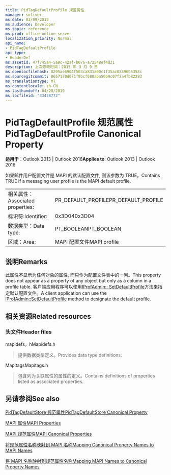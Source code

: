 ```yaml
---
title: PidTagDefaultProfile 规范属性
manager: soliver
ms.date: 03/09/2015
ms.audience: Developer
ms.topic: reference
ms.prod: office-online-server
localization_priority: Normal
api_name:
- PidTagDefaultProfile
api_type:
- HeaderDef
ms.assetid: 47f745a4-5a9c-42af-b076-a72548ef4d31
description: 上次修改时间：2015 年 3 月 9 日
ms.openlocfilehash: 8295ae6904f503ca831a00c1f35ac08596b5358c
ms.sourcegitcommit: 8657170d071f9bcf680aba50b9c07f2a4fb82283
ms.translationtype: MT
ms.contentlocale: zh-CN
ms.lasthandoff: 04/28/2019
ms.locfileid: "33428772"
---
```

# <a name="pidtagdefaultprofile-canonical-property"></a><span data-ttu-id="ca0c9-103">PidTagDefaultProfile 规范属性</span><span class="sxs-lookup"><span data-stu-id="ca0c9-103">PidTagDefaultProfile Canonical Property</span></span>

  
  
<span data-ttu-id="ca0c9-104">**适用于**：Outlook 2013 | Outlook 2016</span><span class="sxs-lookup"><span data-stu-id="ca0c9-104">**Applies to**: Outlook 2013 | Outlook 2016</span></span> 
  
<span data-ttu-id="ca0c9-105">如果邮件用户配置文件是 MAPI 的默认配置文件, 则该参数为 TRUE。</span><span class="sxs-lookup"><span data-stu-id="ca0c9-105">Contains TRUE if a messaging user profile is the MAPI default profile.</span></span>
  
|||
|:-----|:-----|
|<span data-ttu-id="ca0c9-106">相关属性：</span><span class="sxs-lookup"><span data-stu-id="ca0c9-106">Associated properties:</span></span>  <br/> |<span data-ttu-id="ca0c9-107">PR_DEFAULT_PROFILE</span><span class="sxs-lookup"><span data-stu-id="ca0c9-107">PR_DEFAULT_PROFILE</span></span>  <br/> |
|<span data-ttu-id="ca0c9-108">标识符:</span><span class="sxs-lookup"><span data-stu-id="ca0c9-108">Identifier:</span></span>  <br/> |<span data-ttu-id="ca0c9-109">0x3D04</span><span class="sxs-lookup"><span data-stu-id="ca0c9-109">0x3D04</span></span>  <br/> |
|<span data-ttu-id="ca0c9-110">数据类型：</span><span class="sxs-lookup"><span data-stu-id="ca0c9-110">Data type:</span></span>  <br/> |<span data-ttu-id="ca0c9-111">PT_BOOLEAN</span><span class="sxs-lookup"><span data-stu-id="ca0c9-111">PT_BOOLEAN</span></span>  <br/> |
|<span data-ttu-id="ca0c9-112">区域：</span><span class="sxs-lookup"><span data-stu-id="ca0c9-112">Area:</span></span>  <br/> |<span data-ttu-id="ca0c9-113">MAPI 配置文件</span><span class="sxs-lookup"><span data-stu-id="ca0c9-113">MAPI profile</span></span>  <br/> |
   
## <a name="remarks"></a><span data-ttu-id="ca0c9-114">说明</span><span class="sxs-lookup"><span data-stu-id="ca0c9-114">Remarks</span></span>

<span data-ttu-id="ca0c9-115">此属性不显示为任何对象的属性, 而只作为配置文件表中的一列。</span><span class="sxs-lookup"><span data-stu-id="ca0c9-115">This property does not appear as a property of any object but only as a column in a profile table.</span></span> <span data-ttu-id="ca0c9-116">客户端应用程序可以使用[IProfAdmin:: SetDefaultProfile](iprofadmin-setdefaultprofile.md)方法来指定默认配置文件。</span><span class="sxs-lookup"><span data-stu-id="ca0c9-116">A client application can use the [IProfAdmin::SetDefaultProfile](iprofadmin-setdefaultprofile.md) method to designate the default profile.</span></span> 
  
## <a name="related-resources"></a><span data-ttu-id="ca0c9-117">相关资源</span><span class="sxs-lookup"><span data-stu-id="ca0c9-117">Related resources</span></span>

### <a name="header-files"></a><span data-ttu-id="ca0c9-118">头文件</span><span class="sxs-lookup"><span data-stu-id="ca0c9-118">Header files</span></span>

<span data-ttu-id="ca0c9-119">mapidefs。h</span><span class="sxs-lookup"><span data-stu-id="ca0c9-119">Mapidefs.h</span></span>
  
> <span data-ttu-id="ca0c9-120">提供数据类型定义。</span><span class="sxs-lookup"><span data-stu-id="ca0c9-120">Provides data type definitions.</span></span>
    
<span data-ttu-id="ca0c9-121">Mapitags</span><span class="sxs-lookup"><span data-stu-id="ca0c9-121">Mapitags.h</span></span>
  
> <span data-ttu-id="ca0c9-122">包含列为关联属性的属性的定义。</span><span class="sxs-lookup"><span data-stu-id="ca0c9-122">Contains definitions of properties listed as associated properties.</span></span>
    
## <a name="see-also"></a><span data-ttu-id="ca0c9-123">另请参阅</span><span class="sxs-lookup"><span data-stu-id="ca0c9-123">See also</span></span>



[<span data-ttu-id="ca0c9-124">PidTagDefaultStore 规范属性</span><span class="sxs-lookup"><span data-stu-id="ca0c9-124">PidTagDefaultStore Canonical Property</span></span>](pidtagdefaultstore-canonical-property.md)


[<span data-ttu-id="ca0c9-125">MAPI 属性</span><span class="sxs-lookup"><span data-stu-id="ca0c9-125">MAPI Properties</span></span>](mapi-properties.md)
  
[<span data-ttu-id="ca0c9-126">MAPI 规范属性</span><span class="sxs-lookup"><span data-stu-id="ca0c9-126">MAPI Canonical Properties</span></span>](mapi-canonical-properties.md)
  
[<span data-ttu-id="ca0c9-127">将规范属性名称映射到 MAPI 名称</span><span class="sxs-lookup"><span data-stu-id="ca0c9-127">Mapping Canonical Property Names to MAPI Names</span></span>](mapping-canonical-property-names-to-mapi-names.md)
  
[<span data-ttu-id="ca0c9-128">将 MAPI 名称映射到规范属性名称</span><span class="sxs-lookup"><span data-stu-id="ca0c9-128">Mapping MAPI Names to Canonical Property Names</span></span>](mapping-mapi-names-to-canonical-property-names.md)

